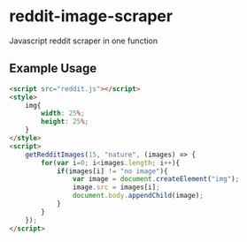 # reddit-image-scraper
Javascript reddit scraper in one function

## Example Usage
```HTML
<script src="reddit.js"></script>
<style>
    img{
        width: 25%;
        height: 25%;
    }
</style>
<script>
    getRedditImages(15, "nature", (images) => {
        for(var i=0; i<images.length; i++){
            if(images[i] != "no image"){
                var image = document.createElement("img");
                image.src = images[i];
                document.body.appendChild(image);
            }
        }
    });
</script>
```
